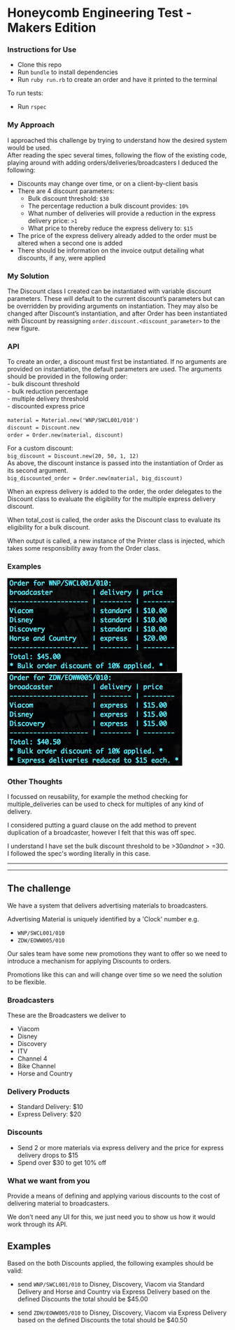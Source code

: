 # Honeycomb Engineering Test - Makers Edition

### Instructions for Use

- Clone this repo
- Run `bundle` to install dependencies
- Run `ruby run.rb` to create an order and have it printed to the terminal

To run tests:
- Run `rspec`

### My Approach

I approached this challenge by trying to understand how the desired system would be used.  
After reading the spec several times, following the flow of the existing code, playing around with adding orders/deliveries/broadcasters I deduced the following:
- Discounts may change over time, or on a client-by-client basis
- There are 4 discount parameters:
  - Bulk discount threshold: `$30`
  - The percentage reduction a bulk discount provides: `10%`
  - What number of deliveries will provide a reduction in the express delivery price: `>1`
  - What price to thereby reduce the express delivery to: `$15`
- The price of the express delivery already added to the order must be altered when a second one is added
- There should be information on the invoice output detailing what discounts, if any, were applied

### My Solution

The Discount class I created can be instantiated with variable discount parameters. These will default to the current discount’s parameters but can be overridden by providing arguments on instantiation. They may also be changed after Discount’s instantiation, and after Order has been instantiated with Discount by reassigning `order.discount.<discount_parameter>` to the new figure.  

### API

To create an order, a discount must first be instantiated. If no arguments are provided on instantiation, the default parameters are used.
The arguments should be provided in the following order:  
    - bulk discount threshold  
    - bulk reduction percentage  
    - multiple delivery threshold  
    - discounted express price

`material = Material.new('WNP/SWCL001/010')`  
`discount = Discount.new`  
`order = Order.new(material, discount)`  

For a custom discount:  
`big_discount = Discount.new(20, 50, 1, 12)`  
As above, the discount instance is passed into the instantiation of Order as its second argument.  
`big_discounted_order = Order.new(material, big_discount)`  

When an express delivery is added to the order, the order delegates to the Discount class to evaluate the eligibility for the multiple express delivery discount.  

When total_cost is called, the order asks the Discount class to evaluate its eligibility for a bulk discount.  

When output is called, a new instance of the Printer class is injected, which takes some responsibility away from the Order class.  

### Examples
![](https://github.com/rorymcgit/honeycomb-tv-tech-test/blob/master/eg_WNP-SWCL001-010.png)
![](https://github.com/rorymcgit/honeycomb-tv-tech-test/blob/master/eg_ZDW-EOWW005-010.png)


### Other Thoughts
I focussed on reusability, for example the method checking for multiple_deliveries can be used to check for multiples of any kind of delivery.  

I considered putting a guard clause on the add method to prevent duplication of a broadcaster, however I felt that this was off spec.  

I understand I have set the bulk discount threshold to be >$30 and not >=$30. I followed the spec's wording literally in this case.

---
---

## The challenge

We have a system that delivers advertising materials to broadcasters.

Advertising Material is uniquely identified by a 'Clock' number e.g.

* `WNP/SWCL001/010`
* `ZDW/EOWW005/010`

Our sales team have some new promotions they want to offer so
we need to introduce a mechanism for applying Discounts to orders.

Promotions like this can and will change over time so we need the solution to be flexible.

### Broadcasters

These are the Broadcasters we deliver to

* Viacom
* Disney
* Discovery
* ITV
* Channel 4
* Bike Channel
* Horse and Country


### Delivery Products

* Standard Delivery: $10
* Express Delivery: $20

### Discounts

* Send 2 or more materials via express delivery and the price for express delivery drops to $15
* Spend over $30 to get 10% off

### What we want from you

Provide a means of defining and applying various discounts to the cost of delivering material to broadcasters.

We don't need any UI for this, we just need you to show us how it would work through its API.

## Examples

Based on the both Discounts applied, the following examples should be valid:

* send `WNP/SWCL001/010` to Disney, Discovery, Viacom via Standard Delivery and Horse and Country via Express Delivery
    based on the defined Discounts the total should be $45.00

* send `ZDW/EOWW005/010` to Disney, Discovery, Viacom via Express Delivery
     based on the defined Discounts the total should be $40.50
